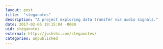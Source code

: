 ```yaml
---
layout: post
title:  "steganotes"
description: "A project exploring data transfer via audio signals."
date: 2017-02-05 19:15:04 -0600
uid: steganotes
external: http://joshshi.com/steganotes/
categories: unpublished
---
```

